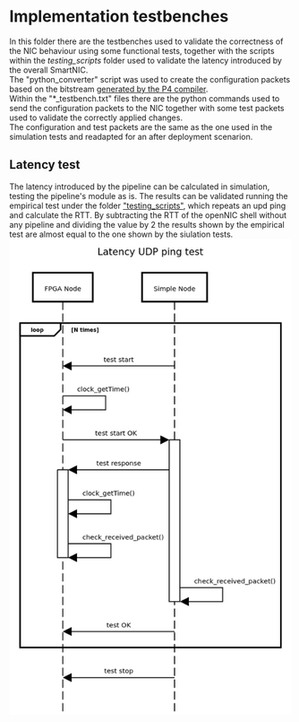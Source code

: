 # Implementation testbenches
In this folder there are the testbenches used to validate the correctness of the NIC behaviour using some functional tests, together with the scripts within the *testing_scripts* folder used to validate the latency introduced by the overall SmartNIC.<br />
The "python_converter" script was used to create the configuration packets based on the bitstream [generated by the P4 compiler](/p4s).<br />
Within the "*_testbench.txt" files there are the python commands used to send the configuration packets to the NIC together with some test packets used to validate the correctly applied changes.<br />
The configuration and test packets are the same as the one used in the simulation tests and readapted for an after deployment scenarion. 

## Latency test
The latency introduced by the pipeline can be calculated in simulation, testing the pipeline's module as is.
The results can be validated running the empirical test under the folder ["testing_scripts"](testing_scripts), which repeats an upd ping and calculate the RTT. By subtracting the RTT of the openNIC shell without any pipeline and dividing the value by 2 the results shown by the empirical test are almost equal to the one shown by the siulation tests.
![](/resources/UDP_ping_test.png)
